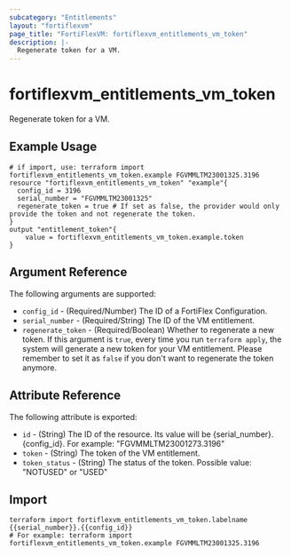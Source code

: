 ```yaml
---
subcategory: "Entitlements"
layout: "fortiflexvm"
page_title: "FortiFlexVM: fortiflexvm_entitlements_vm_token"
description: |-
  Regenerate token for a VM.
---
```


# fortiflexvm_entitlements_vm_token

Regenerate token for a VM.

## Example Usage

```hcl
# if import, use: terraform import fortiflexvm_entitlements_vm_token.example FGVMMLTM23001325.3196
resource "fortiflexvm_entitlements_vm_token" "example"{ 
  config_id = 3196
  serial_number = "FGVMMLTM23001325"
  regenerate_token = true # If set as false, the provider would only provide the token and not regenerate the token.
}
output "entitlement_token"{
    value = fortiflexvm_entitlements_vm_token.example.token
}
```

## Argument Reference

The following arguments are supported:

* `config_id` - (Required/Number) The ID of a FortiFlex Configuration.
* `serial_number` - (Required/String) The ID of the VM entitlement.
* `regenerate_token` - (Required/Boolean) Whether to regenerate a new token. If this argument is `true`, every time you run `terraform apply`, the system will generate a new token for your VM entitlement. Please remember to set it as `false` if you don't want to regenerate the token anymore.


## Attribute Reference

The following attribute is exported:

* `id` - (String) The ID of the resource. Its value will be {serial_number}.{config_id}. For example: "FGVMMLTM23001273.3196"
* `token` - (String) The token of the VM entitlement.
* `token_status` - (String) The status of the token. Possible value: "NOTUSED" or "USED"

## Import

```
terraform import fortiflexvm_entitlements_vm_token.labelname {{serial_number}}.{{config_id}}
# For example: terraform import fortiflexvm_entitlements_vm_token.example FGVMMLTM23001325.3196
```
